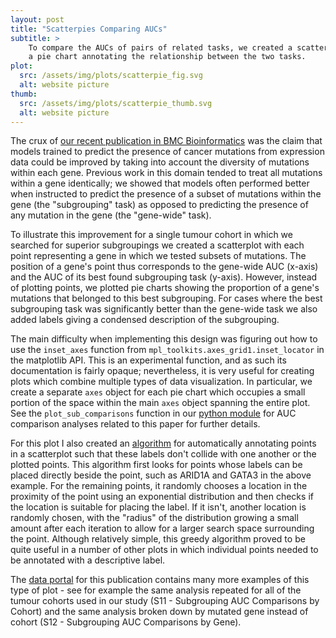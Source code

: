 ```yaml
---
layout: post
title: "Scatterpies Comparing AUCs"
subtitle: >
    To compare the AUCs of pairs of related tasks, we created a scatterplot where each point is
    a pie chart annotating the relationship between the two tasks.
plot:
  src: /assets/img/plots/scatterpie_fig.svg
  alt: website picture
thumb:
  src: /assets/img/plots/scatterpie_thumb.svg
  alt: website picture
---
```


The crux of [our recent publication in BMC Bioinformatics](https://bmcbioinformatics.biomedcentral.com/articles/10.1186/s12859-021-04147-y) was the claim that models trained to predict the presence of cancer mutations from expression data could be improved by taking into account the diversity of mutations within each gene. Previous work in this domain tended to treat all mutations within a gene identically; we showed that models often performed better when instructed to predict the presence of a subset of mutations within the gene (the "subgrouping" task) as opposed to predicting the presence of any mutation in the gene (the "gene-wide" task).

To illustrate this improvement for a single tumour cohort in which we searched for superior subgroupings we created a scatterplot with each point representing a gene in which we tested subsets of mutations. The position of a gene's point thus corresponds to the gene-wide AUC (x-axis) and the AUC of its best found subgrouping task (y-axis). However, instead of plotting points, we plotted pie charts showing the proportion of a gene's mutations that belonged to this best subgrouping. For cases where the best subgrouping task was significantly better than the gene-wide task we also added labels giving a condensed description of the subgrouping.

The main difficulty when implementing this design was figuring out how to use the `inset_axes` function from `mpl_toolkits.axes_grid1.inset_locator` in the matplotlib API. This is an experimental function, and as such its documentation is fairly opaque; nevertheless, it is very useful for creating plots which combine multiple types of data visualization. In particular, we create a separate `axes` object for each pie chart which occupies a small portion of the space within the main `axes` object spanning the entire plot. See the `plot_sub_comparisons` function in our [python module](https://github.com/ohsu-comp-bio/dryads-research/blob/master/experiments/subgrouping_test/plot_aucs.py) for AUC comparison analyses related to this paper for further details.

For this plot I also created an [algorithm](https://github.com/ohsu-comp-bio/dryads-research/blob/master/experiments/utilities/label_placement.py) for automatically annotating points in a scatterplot such that these labels don't collide with one another or the plotted points. This algorithm first looks for points whose labels can be placed directly beside the point, such as ARID1A and GATA3 in the above example. For the remaining points, it randomly chooses a location in the proximity of the point using an exponential distribution and then checks if the location is suitable for placing the label. If it isn't, another location is randomly chosen, with the "radius" of the distribution growing a small amount after each iteration to allow for a larger search space surrounding the point. Although relatively simple, this greedy algorithm proved to be quite useful in a number of other plots in which individual points needed to be annotated with a descriptive label.

The [data portal](https://osf.io/28vxb/) for this publication contains many more examples of this type of plot - see for example the same analysis repeated for all of the tumour cohorts used in our study (S11 - Subgrouping AUC Comparisons by Cohort) and the same analysis broken down by mutated gene instead of cohort (S12 - Subgrouping AUC Comparisons by Gene).

